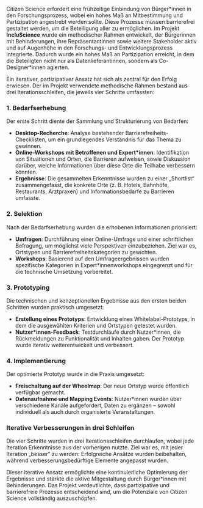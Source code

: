 Citizen Science erfordert eine frühzeitige Einbindung von Bürger\*innen in den Forschungsprozess, wobei ein hohes Maß an Mitbestimmung und Partizipation angestrebt werden sollte. Diese Prozesse müssen barrierefrei gestaltet werden, um die Beteiligung aller zu ermöglichen. Im Projekt **IncluScience** wurde ein methodischer Rahmen entwickelt, der Bürgerinnen mit Behinderungen, ihre Repräsentantinnen sowie weitere Stakeholder aktiv und auf Augenhöhe in den Forschungs- und Entwicklungsprozess integrierte. Dadurch wurde ein hohes Maß an Partizipation erreicht, in dem die Beteiligten nicht nur als Datenlieferantinnen, sondern als Co-Designer\*innen agierten.

Ein iterativer, partizipativer Ansatz hat sich als zentral für den Erfolg erwiesen. Der im Projekt verwendete methodische Rahmen bestand aus drei Iterationsschleifen, die jeweils vier Schritte umfassten:

### **1\. Bedarfserhebung**

Der erste Schritt diente der Sammlung und Strukturierung von Bedarfen:

* **Desktop-Recherche**: Analyse bestehender Barrierefreiheits-Checklisten, um ein grundlegendes Verständnis für das Thema zu gewinnen.  
* **Online-Workshops mit Betroffenen und Expert\*innen**: Identifikation von Situationen und Orten, die Barrieren aufweisen, sowie Diskussion darüber, welche Informationen über diese Orte die Teilhabe verbessern könnten.  
* **Ergebnisse**: Die gesammelten Erkenntnisse wurden zu einer „Shortlist“ zusammengefasst, die konkrete Orte (z. B. Hotels, Bahnhöfe, Restaurants, Arztpraxen) und Informationsbedarfe zu Barrieren umfasste.

### **2\. Selektion**

Nach der Bedarfserhebung wurden die erhobenen Informationen priorisiert:

* **Umfragen**: Durchführung einer Online-Umfrage und einer schriftlichen Befragung, um möglichst viele Perspektiven einzubeziehen. Ziel war es, Ortstypen und Barrierefreiheitskategorien zu gewichten.  
* **Workshops**: Basierend auf den Umfrageergebnissen wurden spezifische Kategorien in Expert\*innenworkshops eingegrenzt und für die technische Umsetzung vorbereitet.

### **3\. Prototyping**

Die technischen und konzeptionellen Ergebnisse aus den ersten beiden Schritten wurden praktisch umgesetzt:

* **Erstellung eines Prototyps**: Entwicklung eines Whitelabel-Prototyps, in dem die ausgewählten Kriterien und Ortstypen getestet wurden.  
* **Nutzer\*innen-Feedback**: Testdurchläufe durch Nutzer\*innen, die Rückmeldungen zu Funktionalität und Inhalten gaben. Der Prototyp wurde iterativ weiterentwickelt und verbessert.

### **4\. Implementierung**

Der optimierte Prototyp wurde in die Praxis umgesetzt:

* **Freischaltung auf der Wheelmap**: Der neue Ortstyp wurde öffentlich verfügbar gemacht.  
* **Datenaufnahme und Mapping Events**: Nutzer\*innen wurden über verschiedene Kanäle aufgefordert, Daten zu ergänzen – sowohl individuell als auch durch organisierte Veranstaltungen.

### **Iterative Verbesserungen in drei Schleifen**

Die vier Schritte wurden in drei Iterationsschleifen durchlaufen, wobei jede Iteration Erkenntnisse aus der vorherigen nutzte. Ziel war es, mit jeder Iteration „besser“ zu werden: Erfolgreiche Ansätze wurden beibehalten, während verbesserungsbedürftige Elemente angepasst wurden.

Dieser iterative Ansatz ermöglichte eine kontinuierliche Optimierung der Ergebnisse und stärkte die aktive Mitgestaltung durch Bürger\*innen mit Behinderungen. Das Projekt verdeutlichte, dass partizipative und barrierefreie Prozesse entscheidend sind, um die Potenziale von Citizen Science vollständig auszuschöpfen.
